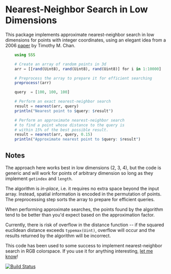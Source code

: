 # Nearest-Neighbor Search in Low Dimensions

This package implements approximate nearest-neighbor search in low dimensions for points with integer coordinates, using an elegant idea from a 2006 [paper](http://cs.uwaterloo.ca/~tmchan/sss.ps) by Timothy M. Chan.

```julia
	using SSS

	# Create an array of random points in 3d
	arr = [[rand(Uint8), rand(Uint8), rand(Uint8)] for i in 1:10000]

	# Preprocess the array to prepare it for efficient searching
	preprocess!(arr)

	query  = [100, 100, 100]

	# Perform an exact nearest-neighbor search
	result = nearest(arr, query)
	println("Nearest point to $query: $result")

	# Perform an approximate nearest-neighbor search
	# to find a point whose distance to the query is
	# within 15% of the best possible result.
	result = nearest(arr, query, 0.15)
	println("Approximate nearest point to $query: $result")
```

## Notes

The approach here works best in low dimensions (2, 3, 4), but the code is generic and will work for points of arbitrary dimension so long as they implement `getindex` and `length`.

The algorithm is _in-place_, i.e. it requires no extra space beyond the input array. Instead, spatial information is encoded in the permutation of points. The preprocessing step sorts the array to prepare for efficient queries.

When performing approximate searches, the points found by the algorithm tend to be better than you'd expect based on the approximation factor.

Currently, there is risk of overflow in the distance function -- if the squared euclidean distance exceeds `typemax(Uint)`, overflow will occur and the results returned by the algorithm will be incorrect.

This code has been used to some success to implement nearest-neighbor search in RGB colorspace. If you use it for anything interesting, [let me know](mailto:yurivish@gmail.com)!

[![Build Status](https://travis-ci.org/yurivish/SSS.jl.svg?branch=master)](https://travis-ci.org/yurivish/SSS.jl)
